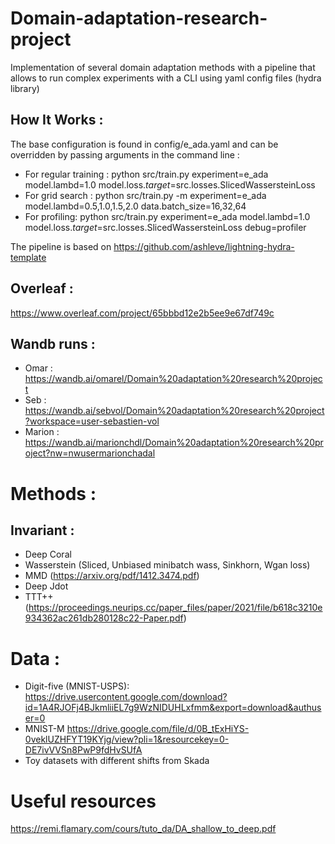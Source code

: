 # Domain-adaptation-research-project
Implementation of several domain adaptation methods with a pipeline that allows to run complex experiments with a CLI using yaml config files (hydra library)

## How It Works :
The base configuration is found in config/e_ada.yaml and can be overridden by passing arguments in the command line :
- For regular training : python src/train.py  experiment=e_ada model.lambd=1.0 model.loss._target_=src.losses.SlicedWassersteinLoss
- For grid search : python src/train.py -m  experiment=e_ada model.lambd=0.5,1.0,1.5,2.0 data.batch_size=16,32,64
- For profiling: python src/train.py  experiment=e_ada model.lambd=1.0 model.loss._target_=src.losses.SlicedWassersteinLoss debug=profiler

The pipeline is based on https://github.com/ashleve/lightning-hydra-template

## Overleaf :
https://www.overleaf.com/project/65bbbd12e2b5ee9e67df749c
## Wandb runs :
- Omar : https://wandb.ai/omarel/Domain%20adaptation%20research%20project
- Seb : https://wandb.ai/sebvol/Domain%20adaptation%20research%20project?workspace=user-sebastien-vol
- Marion : https://wandb.ai/marionchdl/Domain%20adaptation%20research%20project?nw=nwusermarionchadal

# Methods :
## Invariant :
- Deep Coral
- Wasserstein (Sliced, Unbiased minibatch wass, Sinkhorn, Wgan loss)
- MMD (https://arxiv.org/pdf/1412.3474.pdf)
- Deep Jdot
- TTT++ (https://proceedings.neurips.cc/paper_files/paper/2021/file/b618c3210e934362ac261db280128c22-Paper.pdf)


# Data :
- Digit-five (MNIST-USPS): https://drive.usercontent.google.com/download?id=1A4RJOFj4BJkmliiEL7g9WzNIDUHLxfmm&export=download&authuser=0
- MNIST-M https://drive.google.com/file/d/0B_tExHiYS-0veklUZHFYT19KYjg/view?pli=1&resourcekey=0-DE7ivVVSn8PwP9fdHvSUfA
- Toy datasets with different shifts from Skada

# Useful resources

https://remi.flamary.com/cours/tuto_da/DA_shallow_to_deep.pdf
